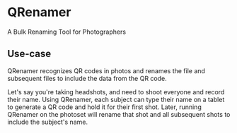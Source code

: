 # QRenamer

A Bulk Renaming Tool for Photographers

## Use-case

QRenamer recognizes QR codes in photos and renames the file and subsequent files to include the data from the QR code.

Let's say you're taking headshots, and need to shoot everyone and record their name. Using QRenamer, each subject can type their name on a tablet to generate a QR code and hold it for their first shot. Later, running QRenamer on the photoset will rename that shot and all subsequent shots to include the subject's name.
